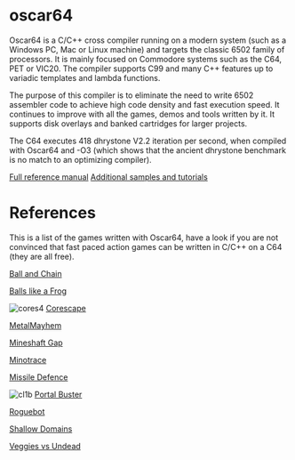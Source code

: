 # oscar64

Oscar64 is a C/C++ cross compiler running on a modern system (such as a Windows PC, Mac or Linux machine) and targets the classic 6502 family of processors.  It is mainly focused on Commodore systems such as the C64, PET or VIC20.  The compiler supports C99 and many C++ features up to variadic templates and lambda functions.

The purpose of this compiler is to eliminate the need to write 6502 assembler code to achieve high code density and fast execution speed.  It continues to improve with all the games, demos and tools written by it.  It supports disk overlays and banked cartridges for larger projects.

The C64 executes 418 dhrystone V2.2 iteration per second, when compiled with Oscar64 and -O3 (which shows that the ancient dhrystone benchmark is no match to an optimizing compiler).

[Full reference manual](oscar64.md)
[Additional samples and tutorials](https://github.com/drmortalwombat/OscarTutorials)

# References

This is a list of the games written with Oscar64, have a look if you are not convinced that fast paced action games can be written in C/C++ on a C64 (they are all free).

[Ball and Chain](https://drmortalwombat.itch.io/ball-and-chain)

[Balls like a Frog](https://drmortalwombat.itch.io/balls-like-a-frog)

![cores4](https://github.com/user-attachments/assets/15c2bcc7-eafb-44fb-aec2-e5cb101c687b)
[Corescape](https://drmortalwombat.itch.io/corescape)

[MetalMayhem](https://drmortalwombat.itch.io/metal-mayhem)

[Mineshaft Gap](https://drmortalwombat.itch.io/mineshaft-gap)

[Minotrace](https://drmortalwombat.itch.io/minotrace)

[Missile Defence](https://drmortalwombat.itch.io/missile-defence)

![cl1b](https://github.com/user-attachments/assets/0d249274-6dab-4284-89e5-ada07fac1986)
[Portal Buster](https://drmortalwombat.itch.io/portal-buster)

[Roguebot](https://drmortalwombat.itch.io/roguebot)

[Shallow Domains](https://drmortalwombat.itch.io/shallow-domains)

[Veggies vs Undead](https://drmortalwombat.itch.io/veggies-vs-undead)


